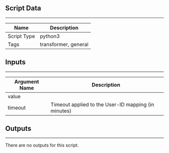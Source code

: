 

## Script Data
---

| **Name** | **Description** |
| --- | --- |
| Script Type | python3 |
| Tags | transformer, general |

## Inputs
---

| **Argument Name** | **Description** |
| --- | --- |
| value |  |
| timeout | Timeout applied to the User-ID mapping \(in minutes\) |

## Outputs
---
There are no outputs for this script.
